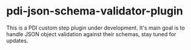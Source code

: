 # pdi-json-schema-validator-plugin

This is a PDI custom step plugin under development. 
It's main goal is to handle JSON object validation against their schemas, stay tuned for updates.

